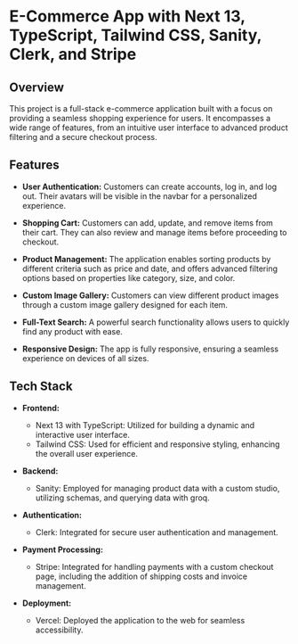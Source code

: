 # E-Commerce App with Next 13, TypeScript, Tailwind CSS, Sanity, Clerk, and Stripe

## Overview

This project is a full-stack e-commerce application built with a focus on providing a seamless shopping experience for users. It encompasses a wide range of features, from an intuitive user interface to advanced product filtering and a secure checkout process.

## Features

- **User Authentication:** Customers can create accounts, log in, and log out. Their avatars will be visible in the navbar for a personalized experience.

- **Shopping Cart:** Customers can add, update, and remove items from their cart. They can also review and manage items before proceeding to checkout.

- **Product Management:** The application enables sorting products by different criteria such as price and date, and offers advanced filtering options based on properties like category, size, and color.

- **Custom Image Gallery:** Customers can view different product images through a custom image gallery designed for each item.

- **Full-Text Search:** A powerful search functionality allows users to quickly find any product with ease.

- **Responsive Design:** The app is fully responsive, ensuring a seamless experience on devices of all sizes.

## Tech Stack

- **Frontend:**
  - Next 13 with TypeScript: Utilized for building a dynamic and interactive user interface.
  - Tailwind CSS: Used for efficient and responsive styling, enhancing the overall user experience.

- **Backend:**
  - Sanity: Employed for managing product data with a custom studio, utilizing schemas, and querying data with groq.

- **Authentication:**
  - Clerk: Integrated for secure user authentication and management.

- **Payment Processing:**
  - Stripe: Integrated for handling payments with a custom checkout page, including the addition of shipping costs and invoice management.

- **Deployment:**
  - Vercel: Deployed the application to the web for seamless accessibility.
